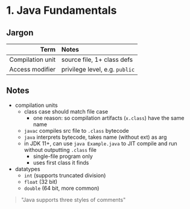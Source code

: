 # 1. Java Fundamentals

## Jargon

Term | Notes
----:|:-----
Compilation unit | source file, 1+ class defs
Access modifier | privilege level, e.g. `public`

## Notes

- compilation units
    - class case should match file case
        - one reason: so compilation artifacts (`x.class`) have the same name
    - `javac` compiles src file to `.class` bytecode
    - `java` interprets bytecode, takes name (without ext) as arg
    - in JDK 11+, can use `java Example.java` to JIT compile and run without outputting `.class` file
        - single-file program only
        - uses first class it finds
- datatypes
    - `int` (supports truncated division)
    - `float` (32 bit)
    - `double` (64 bit, more common)

> "Java supports three styles of comments"
